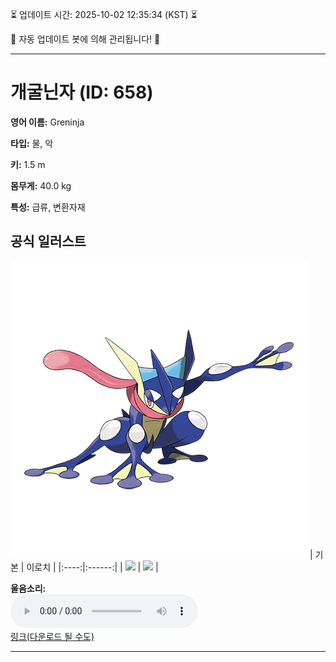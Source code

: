
⏳ 업데이트 시간: 2025-10-02 12:35:34 (KST) ⏳

🤖 자동 업데이트 봇에 의해 관리됩니다! 🤖

---

# 개굴닌자 (ID: 658)
**영어 이름:** Greninja

**타입:** 물, 악

**키:** 1.5 m

**몸무게:** 40.0 kg

**특성:** 급류, 변환자재

## 공식 일러스트
![](https://raw.githubusercontent.com/PokeAPI/sprites/master/sprites/pokemon/other/official-artwork/658.png)
| 기본 | 이로치 |
|:----:|:------:|
| <img src="http://play.pokemonshowdown.com/sprites/ani/greninja.gif" width="200"> | <img src="http://play.pokemonshowdown.com/sprites/ani-shiny/greninja.gif" width="200"> |

**울음소리:**<br><audio controls src="https://raw.githubusercontent.com/PokeAPI/cries/main/cries/pokemon/latest/658.ogg"></audio><br> [링크(다운로드 될 수도)](https://raw.githubusercontent.com/PokeAPI/cries/main/cries/pokemon/latest/658.ogg)


---
